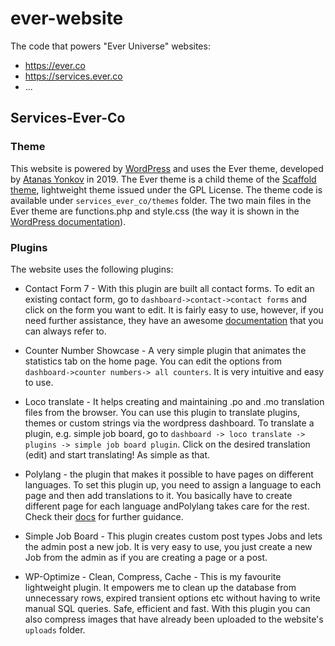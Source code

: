 # ever-website

The code that powers "Ever Universe" websites:
- https://ever.co
- https://services.ever.co
- ...

## Services-Ever-Co

### Theme

This website is powered by [WordPress](https://wordpress.org/download/) and uses the Ever theme, developed by [Atanas Yonkov](https://yonkov.github.io/) in 2019. The Ever theme is a child theme of the [Scaffold theme](https://wordpress.org/themes/scaffold/), lightweight theme issued under the GPL License.
The theme code is available under  `services_ever_co/themes` folder. The two main files in the Ever theme are functions.php and style.css (the way it is shown in the [WordPress documentation](https://developer.wordpress.org/themes/advanced-topics/child-themes/)).

### Plugins

The website uses the following plugins:

* Contact Form 7 - With this plugin are built all contact forms. To edit an existing contact form, go to `dashboard->contact->contact forms`
  and click on the form you want to edit. It is fairly easy to use, however, if you need further assistance, they have an awesome [documentation](https://contactform7.com/docs/) that you can always refer to.

* Counter Number Showcase - A very simple plugin that animates the statistics tab on the home page. You can edit the options from `dashboard->counter numbers-> all counters`. It is very intuitive and easy to use.

* Loco translate - It helps creating and maintaining .po and .mo translation files from the browser. You can use this plugin to translate plugins, themes or custom strings via the wordpress dashboard. To translate a plugin, e.g. simple job board, go to `dashboard -> loco translate -> plugins -> simple job board plugin`. Click on the desired translation (edit) and start translating! As simple as that.
* Polylang - the plugin that makes it possible to have pages on different languages. To set this plugin up, you need to assign a language to each page and then add translations to it. You basically have to create different page for each language andPolylang takes care for the rest. Check their [docs](https://polylang.wordpress.com/documentation/) for further guidance.
* Simple Job Board - This plugin creates custom post types Jobs and lets the admin post a new job. It is very easy to use, you just create a new Job from the admin as if you are creating a page or a post.
* WP-Optimize - Clean, Compress, Cache - This is my favourite lightweight plugin. It empowers me to clean up the database from unnecessary rows, expired transient options etc without having to write manual SQL queries. Safe, efficient and fast. With this plugin you can also compress images that have already been uploaded to the website's `uploads` folder.